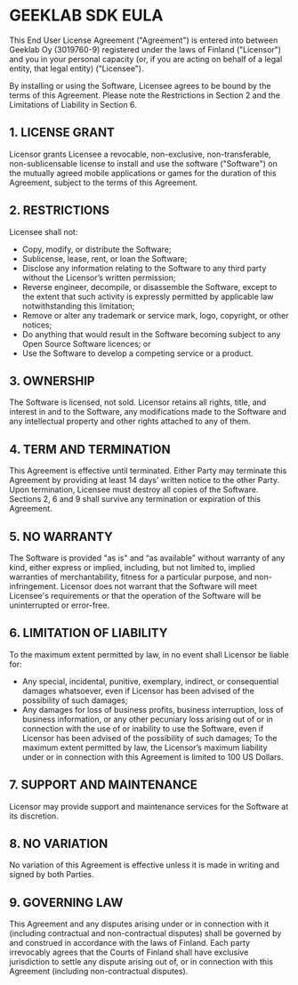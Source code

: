 # GEEKLAB SDK EULA

This End User License Agreement ("Agreement") is entered into between Geeklab Oy (3019760-9) registered under the laws of Finland ("Licensor") and you in your personal capacity (or, if you are acting on behalf of a legal entity, that legal entity) ("Licensee").

By installing or using the Software, Licensee agrees to be bound by the terms of this Agreement. Please note the Restrictions in Section 2 and the Limitations of Liability in Section 6.

## 1. LICENSE GRANT

Licensor grants Licensee a revocable, non-exclusive, non-transferable, non-sublicensable license to install and use the software ("Software") on the mutually agreed mobile applications or games for the duration of this Agreement, subject to the terms of this Agreement.

## 2. RESTRICTIONS

Licensee shall not:

- Copy, modify, or distribute the Software;
- Sublicense, lease, rent, or loan the Software;
- Disclose any information relating to the Software to any third party without the Licensor’s written permission;
- Reverse engineer, decompile, or disassemble the Software, except to the extent that such activity is expressly permitted by applicable law notwithstanding this limitation;
- Remove or alter any trademark or service mark, logo, copyright, or other notices;
- Do anything that would result in the Software becoming subject to any Open Source Software licences; or
- Use the Software to develop a competing service or a product.

## 3. OWNERSHIP

The Software is licensed, not sold. Licensor retains all rights, title, and interest in and to the Software, any modifications made to the Software and any intellectual property and other rights attached to any of them.

## 4. TERM AND TERMINATION

This Agreement is effective until terminated. Either Party may terminate this Agreement by providing at least 14 days’ written notice to the other Party. Upon termination, Licensee must destroy all copies of the Software. Sections 2, 6 and 9 shall survive any termination or expiration of this Agreement.

## 5. NO WARRANTY

The Software is provided "as is" and “as available” without warranty of any kind, either express or implied, including, but not limited to, implied warranties of merchantability, fitness for a particular purpose, and non-infringement. Licensor does not warrant that the Software will meet Licensee's requirements or that the operation of the Software will be uninterrupted or error-free.

## 6. LIMITATION OF LIABILITY

To the maximum extent permitted by law, in no event shall Licensor be liable for:

- Any special, incidental, punitive, exemplary, indirect, or consequential damages whatsoever, even if Licensor has been advised of the possibility of such damages;
- Any damages for loss of business profits, business interruption, loss of business information, or any other pecuniary loss arising out of or in connection with the use of or inability to use the Software, even if Licensor has been advised of the possibility of such damages;
  To the maximum extent permitted by law, the Licensor’s maximum liability under or in connection with this Agreement is limited to 100 US Dollars.

## 7. SUPPORT AND MAINTENANCE

Licensor may provide support and maintenance services for the Software at its discretion.

## 8. NO VARIATION

No variation of this Agreement is effective unless it is made in writing and signed by both Parties.

## 9. GOVERNING LAW

This Agreement and any disputes arising under or in connection with it (including contractual and non-contractual disputes) shall be governed by and construed in accordance with the laws of Finland. Each party irrevocably agrees that the Courts of Finland shall have exclusive jurisdiction to settle any dispute arising out of, or in connection with this Agreement (including non-contractual disputes).
